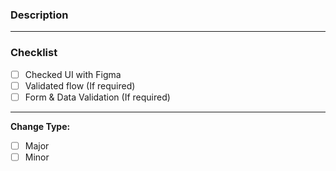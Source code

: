 ### Description

<!-- Provide a brief summary of the changes in this PR -->

---

### Checklist

- [ ] Checked UI with Figma  
- [ ] Validated flow (If required)  
- [ ] Form & Data Validation (If required)

---

**Change Type:**  
- [ ] Major  
- [ ] Minor  
